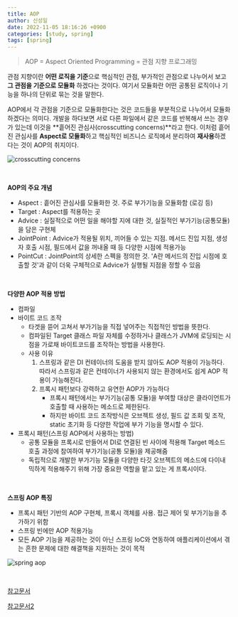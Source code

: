 ```yaml
---
title: AOP
author: 신성일
date: 2022-11-05 18:16:26 +0900
categories: [study, spring]
tags: [spring]
---
```



> AOP = Aspect Oriented Programming = 관점 지향 프로그래밍

관점 지향이란 **어떤 로직을 기준**으로 핵심적인 관점, 부가적인 관점으로 나누어서 보고 **그 관점을 기준으로 모듈화** 하겠다는 것이다. 여기서 모듈화란 어떤 공통된 로직이나 기능을 하나의 단위로 묶는 것을 말한다.

AOP에서 각 관점을 기준으로 모듈화한다는 것은 코드들을 부분적으로 나누어서 모듈화하겠다는 의미다. 개발을 하다보면 서로 다른 파일에서 같은 코드를 반복해서 쓰는 경우가 있는데 이것을 **흩어진 관심사(crosscutting concerns)**라고 한다. 이처럼 흩어진 관심사를 **Aspect로 모듈화**하고 핵심적인 비즈니스 로직에서 분리하여 **재사용**하겠다는 것이 AOP의 취지이다.

![crosscutting concerns](https://user-images.githubusercontent.com/56240505/123369146-27997800-d5b8-11eb-9be7-dfd7a34a4f86.png)

<br/>

**AOP의 주요 개념**

-  Aspect : 흩어진 관심사를 모듈화한 것. 주로 부가기능을 모듈화함 (로깅 등)
-  Target : Aspect를 적용하는 곳
-  Advice : 실질적으로 어떤 일을 해야할 지에 대한 것, 실질적인 부가기능(공통모듈)을 담은 구현체
-  JointPoint : Advice가 적용될 위치, 끼어들 수 있는 지점. 메서드 진입 지점, 생성자 호출 시점, 필드에서 값을 꺼내올 때 등 다양한 시점에 적용가능
-  PointCut : JointPoint의 상세한 스펙을 정의한 것. 'A란 메서드의 진입 시점에 호출할 것'과 같이 더욱 구체적으로 Advice가 실행될 지점을 정할 수 있음

<br/>

**다양한 AOP 적용 방법**

-  컴파일
-  바이트 코드 조작
   -  타겟을 뜯어 고쳐서 부가기능을 직접 넣어주는 직접적인 방법을 뜻한다.
   -  컴파일된 Target 클래스 파일 자체를 수정하거나 클래스가 JVM에 로딩되는 시점을 가로채 바이트코드를 조작하는 방법을 사용한다.
   -  사용 이유
      1. 스프링과 같은 DI 컨테이너의 도움을 받지 않아도 AOP 적용이 가능하다. 따라서 스프링과 같은 컨테이너가 사용되지 않는 환경에서도 쉽게 AOP 적용이 가능해진다.
      2. 프록시 패턴보다 강력하고 유연한 AOP가 가능하다
         -  프록시 패턴에서는 부가기능(공통 모듈)을 부여할 대상은 클라이언트가 호출할 때 사용하는 메소드로 제한된다.
         -  하지만 바이트 코드 조작방식은 오브젝트 생성, 필드 값 조회 및 조작, static 초기화 등 다양한 작업에 부가 기능을 명시할 수 있다.
-  프록시 패턴(스프링 AOP에서 사용하는 방법)
   -  공통 모듈을 프록시로 만들어서 DI로 연결된 빈 사이에 적용해 Target 메소드 호출 과정에 참여하여 부가기능(공통 모듈)을 제공해줌
   -  독립적으로 개발한 부가기능 모듈을 다양한 타깃 오브젝트의 메소드에 다이내믹하게 적용해주기 위해 가장 중요한 역할을 맡고 있는 게 프록시이다.

<Br/>

**스프링 AOP 특징**

-  프록시 패턴 기반의 AOP 구현체, 프록시 객체를 사용. 접근 제어 및 부가기능을 추가하기 위함
-  스프링 빈에만 AOP 적용가능
-  모든 AOP 기능을 제공하는 것이 아닌 스프링 IoC와 연동하여 애플리케이션에서 겪는 흔한 문제에 대한 해결책을 지원하는 것이 목적

![spring aop](https://i0.wp.com/www.dineshonjava.com/wp-content/uploads/2017/03/Spring-AOP-Based-System.jpg)

<br/>

[참고문서](https://engkimbs.tistory.com/746)

[참고문서2](https://catsbi.oopy.io/fb62f86a-44d2-48e7-bb9d-8b937577c86c)
